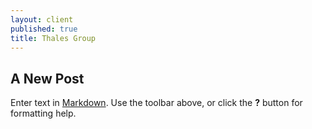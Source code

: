 ```yaml
---
layout: client
published: true
title: Thales Group
---
```

## A New Post

Enter text in [Markdown](http://daringfireball.net/projects/markdown/). Use the toolbar above, or click the **?** button for formatting help.
